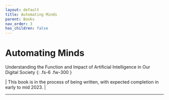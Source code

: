 ```yaml
---
layout: default
title: Automating Minds
parent: Books
nav_order: 3
has_children: false
---
```


# Automating Minds

Understanding the Function and Impact of Artificial Intelligence in Our Digital Society 
{: .fs-6 .fw-300 }

| This book is in the process of being written, with expected completion in early to mid 2023. |

---
